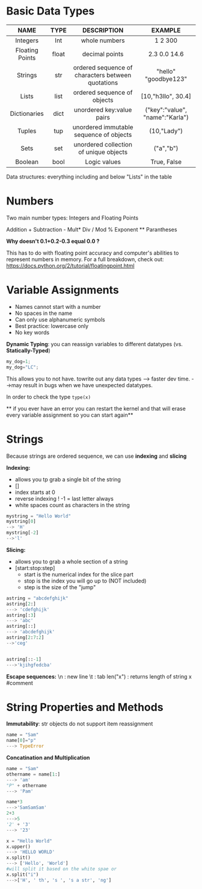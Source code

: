 


# Basic Data Types

| NAME | TYPE |DESCRIPTION|EXAMPLE
|:--:|:------:|:--:|:-:|
| Integers | Int | whole numbers| 1 2 300 |
|Floating Points| float| decimal points| 2.3 0.0 14.6|
|Strings| str| ordered sequence of characters between quotations|"hello" "goodbye123"|
|Lists|list|ordered sequence of objects| [10,"h3llo", 30.4]|
|Dictionaries| dict| unordered key:value pairs| ("key":"value", "name":"Karla")
|Tuples| tup| unordered immutable sequence of objects| (10,"Lady")|
|Sets| set| unordered collection of unique objects| ("a","b")
|Boolean| bool| Logic values| True, False|

Data structures: everything including and below "Lists" in the table


# Numbers
Two main number types: Integers and Floating Points

Addition +
Subtraction -
Mult*
Div /
Mod %
Exponent **
Parantheses

**Why doesn't 0.1+0.2-0.3 equal 0.0 ?**

This has to do with floating point accuracy and computer's abilities to represent numbers in memory. For a full breakdown, check out: https://docs.python.org/2/tutorial/floatingpoint.html

# Variable Assignments

* Names cannot start with a number
* No spaces in the name
* Can only use alphanumeric symbols
* Best practice: lowercase only
* No key words

**Dynamic Typing**: you can reassign variables to different datatypes
(vs. **Statically-Typed**)

  
```python
my_dog=1;
my_dog="LC";
```

This allows you to not have. towrite out any data types 
--> faster dev time.
-->may result in bugs when we have unexpected datatypes.

In order to check the type `type(x)`

** if you ever have an error you can restart the kernel and that will erase every variable assignment so you can start again**


# Strings
Because strings are ordered sequence, we can use **indexing** and **slicing**

**Indexing:** 
* allows you tp grab a single bit of the string
* []
* index starts at 0
* reverse indexing ! -1 = last letter always
* white spaces count as characters in the string

```python
mystring = "Hello World"
mystring[0]
--> 'H'
mystring[-2]
-->'l'
```

**Slicing:**
* allows you to grab a whole section of a string
* [start:stop:step]
	* start is the numerical index for the slice part
	* stop is the index you will go up to (NOT included)
	* step is the size of the "jump"

```python
astring = "abcdefghijk"
astring[2:]
---> 'cdefghijk'
astring[:3]
---> 'abc'
astring[::]
---> 'abcdefghijk'
astring[2:7:2]
-->'ceg'


astring[::-1]
--->'kjihgfedcba'
```

**Escape sequences:** 
\n : new line
\t : tab
len("x") : returns length of string x
#comment


# String Properties and Methods

**Immutability**: str objects do not support item reassignment
```python
name = "Sam"
name[0]="p"
---> TypeError
```

**Concatination and Multiplication**
```python
name = "Sam"
othername = name[1:]
---> 'am'
"P" + othername
---> 'Pam'

name*3
--->'SamSamSam'
2+3
--->5
'2' + '3'
---> '23'

x = "Hello World"
x.upper()
---> 'HELLO WORLD'
x.split()
---> ['Hello', 'World']
#will split it based on the white spae or
x.split("i")
--->['H', ' th', 's ', 's a str', 'ng']

```

<!--stackedit_data:
eyJoaXN0b3J5IjpbODI0MDMwNTA2XX0=
-->